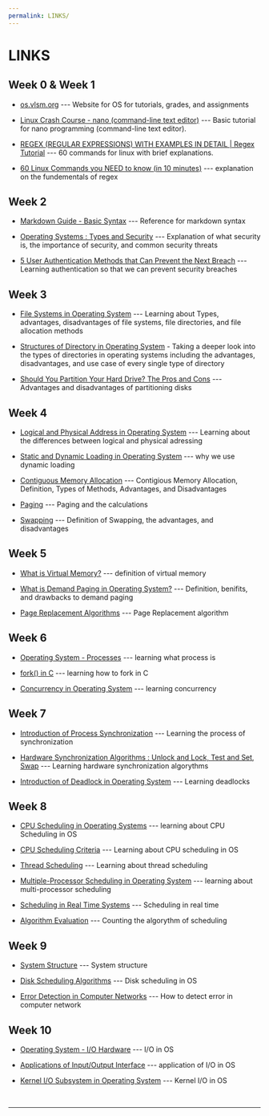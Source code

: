 ```yaml
---
permalink: LINKS/
---
```


# LINKS

<h2>Week 0 & Week 1</h2>

* [os.vlsm.org](https://os.vlsm.org/) --- Website for OS for tutorials, grades, and assignments

* [Linux Crash Course - nano (command-line text editor)](https://youtu.be/DLeATFgGM-A?si=H9MyI6jU5_xhYu7H) --- 
Basic tutorial for nano programming (command-line text editor).

* [REGEX (REGULAR EXPRESSIONS) WITH EXAMPLES IN DETAIL | Regex Tutorial](https://www.youtube.com/watch?v=9RksQ5YT7FM&ab_channel=CrackConcepts) --- 
60 commands for linux with brief explanations.

* [60 Linux Commands you NEED to know (in 10 minutes)](https://www.youtube.com/watch?v=gd7BXuUQ91w&ab_channel=NetworkChuck) --- 
explanation on the fundementals of regex

<h2>Week 2</h2>

* [Markdown Guide - Basic Syntax](https://www.markdownguide.org/basic-syntax/) --- Reference for markdown syntax

* [Operating Systems : Types and Security](https://pub.towardsai.net/operating-systems-types-and-security-f319bec1078b) --- Explanation of what security is, the importance of security, and common security threats 

* [5 User Authentication Methods that Can Prevent the Next Breach](https://www.idrnd.ai/5-authentication-methods-that-can-prevent-the-next-breach/) --- Learning authentication so that we can prevent security breaches

<h2>Week 3</h2>

* [File Systems in Operating System](https://www.geeksforgeeks.org/file-systems-in-operating-system/) --- Learning about Types, advantages, disadvantages of file systems, file directories, and file allocation methods

* [Structures of Directory in Operating System](https://www.geeksforgeeks.org/structures-of-directory-in-operating-system/) - Taking a deeper look into the types of directories in operating systems including the advantages, disadvantages, and use case of every single type of directory

* [Should You Partition Your Hard Drive? The Pros and Cons](https://www.stellarinfo.com/article/should-you-partition-your-hard-drive-pros-and-cons.php#:~:text=Partitioning%20allows%20you%20to%20organize,partitions%20to%20access%20them%20swiftly.) --- Advantages and disadvantages of partitioning disks 

<h2>Week 4</h2>

* [Logical and Physical Address in Operating System](https://www.geeksforgeeks.org/logical-and-physical-address-in-operating-system/) --- Learning about the differences between logical and physical adressing

* [Static and Dynamic Loading in Operating System](https://www.javatpoint.com/static-and-dynamic-loading-in-operating-system#:~:text=Dynamic%20loading%20refers%20to%20the,the%20need%20for%20additional%20software.) --- why we use dynamic loading

* [Contiguous Memory Allocation](https://www.javatpoint.com/contiguous-memory-allocation-in-operating-system) --- Contigious Memory Allocation, Definition, Types of Methods, Advantages, and Disadvantages

* [Paging](https://www.geeksforgeeks.org/paging-in-operating-system/) --- Paging and the calculations

* [Swapping](https://www.scaler.com/topics/swapping-in-os/) --- Definition of Swapping, the advantages, and disadvantages

<h2>Week 5</h2>

* [What is Virtual Memory?](https://www.techtarget.com/searchstorage/definition/virtual-memory#:~:text=Virtual%20memory%20is%20a%20common,(RAM)%20to%20disk%20storage.) --- definition of virtual memory

* [What is Demand Paging in Operating System?](https://www.geeksforgeeks.org/what-is-demand-paging-in-operating-system/) --- Definition, benifits, and drawbacks to demand paging

* [Page Replacement Algorithms](https://www.geeksforgeeks.org/page-replacement-algorithms-in-operating-systems/) --- Page Replacement algorithm 

<h2>Week 6</h2>

* [Operating System - Processes](https://www.tutorialspoint.com/operating_system/os_processes.htm) --- learning what process is

* [fork() in C](https://www.geeksforgeeks.org/fork-system-call/) --- learning how to fork in C

* [Concurrency in Operating System](https://www.geeksforgeeks.org/concurrency-in-operating-system/) --- learning concurrency

<h2>Week 7</h2>

* [Introduction of Process Synchronization](https://www.geeksforgeeks.org/introduction-of-process-synchronization/) --- Learning the process of synchronization

* [Hardware Synchronization Algorithms : Unlock and Lock, Test and Set, Swap](https://www.geeksforgeeks.org/hardware-synchronization-algorithms-unlock-and-lock-test-and-set-swap/) --- Learning hardware synchronization algorythms

* [Introduction of Deadlock in Operating System](https://www.geeksforgeeks.org/introduction-of-deadlock-in-operating-system/) --- Learning deadlocks 

<h2>Week 8</h2>

* [CPU Scheduling in Operating Systems](https://www.geeksforgeeks.org/cpu-scheduling-in-operating-systems/) --- learning about CPU Scheduling in OS

* [CPU Scheduling Criteria](https://www.geeksforgeeks.org/cpu-scheduling-criteria/) --- Learning about CPU scheduling in OS

* [Thread Scheduling](https://www.geeksforgeeks.org/thread-scheduling/) --- Learning about thread scheduling 

* [Multiple-Processor Scheduling in Operating System](https://www.geeksforgeeks.org/multiple-processor-scheduling-in-operating-system/) --- learning about multi-processor scheduling

* [Scheduling in Real Time Systems](https://www.geeksforgeeks.org/scheduling-in-real-time-systems/) --- Scheduling in real time

* [Algorithm Evaluation](https://mycareerwise.com/content/algorithm-evaluation-for-scheduling/content/exam/gate/computer-science) --- Counting the algorythm of scheduling

<h2>Week 9</h2>

* [System Structure](https://www.mass.gov/info-details/system-structure-0) --- System structure

* [Disk Scheduling Algorithms](https://www.geeksforgeeks.org/disk-scheduling-algorithms/) --- Disk scheduling in OS

* [Error Detection in Computer Networks](https://www.geeksforgeeks.org/error-detection-in-computer-networks/) --- How to detect error in computer network

<h2>Week 10</h2>

* [Operating System - I/O Hardware](https://www.tutorialspoint.com/operating_system/os_io_hardware.htm) --- I/O in OS

* [Applications of Input/Output Interface](https://www.geeksforgeeks.org/applications-of-input-output-interface/) --- application of I/O in OS

* [Kernel I/O Subsystem in Operating System](https://www.geeksforgeeks.org/kernel-i-o-subsystem-in-operating-system/) --- Kernel I/O in OS

<br>
<hr>
